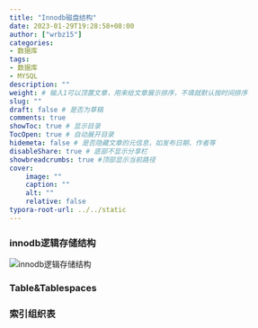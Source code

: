 ```yaml
---
title: "Innodb磁盘结构"
date: 2023-01-29T19:28:58+08:00
author: ["wrbz15"]
categories: 
- 数据库
tags: 
- 数据库
- MYSQL
description: ""
weight: # 输入1可以顶置文章，用来给文章展示排序，不填就默认按时间排序
slug: ""
draft: false # 是否为草稿
comments: true
showToc: true # 显示目录
TocOpen: true # 自动展开目录
hidemeta: false # 是否隐藏文章的元信息，如发布日期、作者等
disableShare: true # 底部不显示分享栏
showbreadcrumbs: true #顶部显示当前路径
cover:
    image: ""
    caption: ""
    alt: ""
    relative: false
typora-root-url: ../../static
---
```

### innodb逻辑存储结构

![innodb逻辑存储结构](/image/innodb逻辑存储结构.png)

### Table&Tablespaces

### 索引组织表



